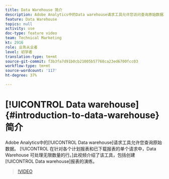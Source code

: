 ```yaml
---
title: Data Warehouse 简介
description: Adobe Analytics中的Data warehouse请求工具允许您访问查询原始数据。 在针对各个计划报表和已下载报表的单个请求中，Data Warehouse 可处理无限数量的行。此视频介绍了该工具，包括创建Data warehouse报表的演练。
feature: Data Warehouse
topics: null
activity: use
doc-type: feature video
team: Technical Marketing
kt: 2916
role: 业务从业者
level: 初学者
translation-type: tm+mt
source-git-commit: f3b3fa7d91b0cb21005b57768ca23ed6700fcc03
workflow-type: tm+mt
source-wordcount: '117'
ht-degree: 37%

---
```



# [!UICONTROL Data warehouse] {#introduction-to-data-warehouse}简介

Adobe Analytics中的[!UICONTROL Data warehouse]请求工具允许您查询原始数据。 [!UICONTROL 在针对各个计划报表和已下载报表的单个请求中，Data Warehouse 可处理无限数量的行。]此视频介绍了该工具，包括创建[!UICONTROL Data warehouse]报表的演练。

>[!VIDEO](https://video.tv.adobe.com/v/27306/?quality=12)
